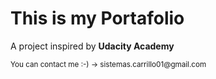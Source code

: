 <h1>This is my Portafolio</h1>
<p>A project inspired by <strong>Udacity Academy</strong></p>
<small>You can contact me :-) -> sistemas.carrillo01@gmail.com</small>
